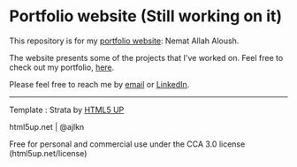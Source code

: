 # Portfolio website (Still working on it)
This repository is for my [portfolio website](https://nemat-allah-aloush.github.io): Nemat Allah Aloush.

The website presents some of the projects that I've worked on. Feel free to check out my portfolio, [here](https://nemat-allah-aloush.github.io).

Please feel free to reach me by [email](mailto:nemat.aloush@gmail.com) or [LinkedIn](https://www.linkedin.com/in/nemat-aloush/).

---
Template : Strata by [HTML5 UP](http://html5up.net/)

html5up.net | @ajlkn

Free for personal and commercial use under the CCA 3.0 license (html5up.net/license)


